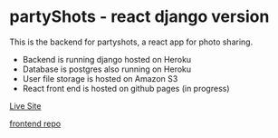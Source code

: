 # partyShots - react django version

This is the backend for partyshots, a react app for photo sharing.  

* Backend is running django hosted on Heroku
* Database is postgres also running on Heroku
* User file storage is hosted on Amazon S3
* React front end is hosted on github pages (in progress)

[Live Site](https://partyshots-react-da4d9cbe0452.herokuapp.com/)

[frontend repo](https://github.com/pxp888/partyshots-react)





